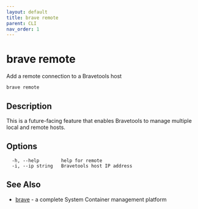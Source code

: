 ```yaml
---
layout: default
title: brave remote
parent: CLI
nav_order: 1
---
```


# brave remote

Add a remote connection to a Bravetools host

```
brave remote
```

## Description
This is a future-facing feature that enables Bravetools to manage multiple local and remote hosts.

## Options

```
  -h, --help        help for remote
  -i, --ip string   Bravetools host IP address
```

## See Also

* [brave](brave.md)	 - a complete System Container management platform

